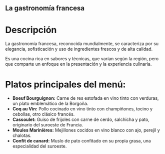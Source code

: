 ## La gastronomía francesa

# Descripción 
 La gastronomía francesa, reconocida mundialmente, se caracteriza por su elegancia, sofisticación y uso de ingredientes frescos y de alta calidad. 

Es una cocina rica en sabores y técnicas, que varían según la región, pero que comparte un enfoque en la presentación y la experiencia culinaria.


# Platos principales del menú:   

- **Boeuf Bourguignon:** Carne de res estofada en vino tinto con verduras, un plato emblemático de la Borgoña. 
- **Coq au Vin:** Pollo cocinado en vino tinto con champiñones, tocino y cebollas, otro clásico francés. 
- **Cassoulet:** Guiso de frijoles con carne de cerdo, salchicha y pato, originario del suroeste de Francia. 
- **Moules Marinières:** Mejillones cocidos en vino blanco con ajo, perejil y chalotas. 
- **Confit de canard:** Muslo de pato confitado en su propia grasa, una especialidad del suroeste. 